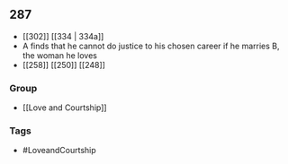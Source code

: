 ## 287
- [[302]] [[334 | 334a]] 
- A finds that he cannot do justice to his chosen career if he marries B, the woman he loves
- [[258]] [[250]] [[248]] 


### Group
- [[Love and Courtship]]

### Tags
- #LoveandCourtship


